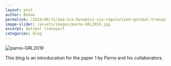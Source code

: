 ```yaml
---
layout: post
author: Bohan
permalink: /2020/08/31/Sea-Ice-Dynamics-via-regularized-optimal-transport.html
image-slider: /assets/images/parno-GRL2019.jpg
excerpt: Optimal transport
categories: blog
---
```


![parno-GRL2019]({{site.url}}/{{page.image-slider}})

This blog is an introducation for the paper 1 by Parno and his collaborators.

